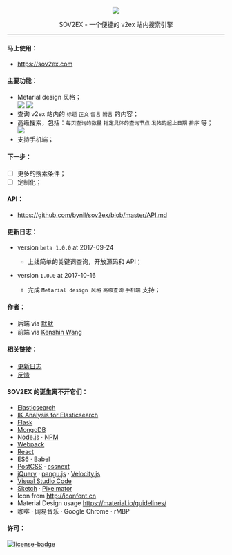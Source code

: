 <p align="center"><img src="http://ksria.com/sov2ex/assets/images/logo@2x.png" /></p>
<p align="center">SOV2EX - 一个便捷的 v2ex 站内搜索引擎</p>

***

#### 马上使用：
* https://sov2ex.com

#### 主要功能：
- Metarial design 风格；  
  ![](https://i.imgur.com/jh8FNXRm.png) ![](https://i.imgur.com/w9tjfARm.png)
- 查询 v2ex 站内的 `标题` `正文` `留言` `附言` 的内容；  
- 高级搜索，包括：`每页查询的数量` `指定具体的查询节点` `发帖的起止日期` `排序` 等；  
  ![](https://i.imgur.com/EGAkPSk.png)
- 支持手机端；  

#### 下一步：
- [ ] 更多的搜索条件；  
- [ ] 定制化；  

#### API：
- https://github.com/bynil/sov2ex/blob/master/API.md

#### 更新日志：
- version `beta 1.0.0` at 2017-09-24
  * 上线简单的关键词查询，开放源码和 API；

- version `1.0.0` at 2017-10-16
  * 完成 `Metarial design 风格` `高级查询` `手机端` 支持；

#### 作者：
- 后端 via [默默](http://www.gexiao.me/)
- 前端 via [Kenshin Wang](https://github.com/Kenshin/sov2ex)

#### 相关链接：
* [更新日志](https://github.com/bynil/sov2ex/blob/master/README.md#更新日志)
* [反馈](https://github.com/bynil/sov2ex/issues)

#### SOV2EX 的诞生离不开它们：
- [Elasticsearch](https://www.elastic.co/)
- [IK Analysis for Elasticsearch](https://github.com/medcl/elasticsearch-analysis-ik)
- [Flask](http://flask.pocoo.org/)
- [MongoDB](https://www.mongodb.com/)
- [Node.js](https://nodejs.org/) · [NPM](https://www.npmjs.com)
- [Webpack](https://webpack.github.io/)
- [React](https://facebook.github.io/react)
- [ES6](http://es6-features.org/) · [Babel](https://babeljs.io)
- [PostCSS](http://postcss.org/) · [cssnext](http://cssnext.io/)
- [jQuery](https://jquery.com/) · [pangu.js](https://github.com/vinta/pangu.js) · [Velocity.js](http://velocityjs.org/)
- [Visual Studio Code](https://code.visualstudio.com/)
- [Sketch](https://www.sketchapp.com/) · [Pixelmator](http://www.pixelmator.com/)
- Icon from <http://iconfont.cn>
- Material Design usage <https://material.io/guidelines/>
- 咖啡 · 网易音乐 · Google Chrome · rMBP

#### 许可：
[![license-badge]][license-link]

<!-- Link -->
[license-badge]:    https://img.shields.io/github/license/mashape/apistatus.svg
[license-link]:     https://opensource.org/licenses/MIT

